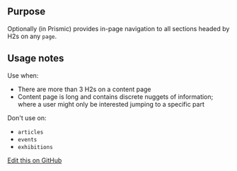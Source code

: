 ## Purpose

Optionally (in Prismic) provides in-page navigation to all sections headed by H2s on any `page`.

## Usage notes

Use when:
- There are more than 3 H2s on a content page
- Content page is long and contains discrete nuggets of information; where a user might only be interested jumping to a specific part

Don't use on:
- `articles`
- `events`
- `exhibitions`

[Edit this on GitHub](https://github.com/wellcomecollection/wellcomecollection.org/edit/main/common/views/components/OnThisPageAnchors/README.md)

